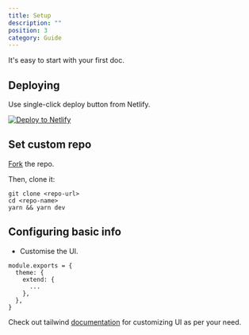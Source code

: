 ```yaml
---
title: Setup
description: ""
position: 3
category: Guide
---
```


It's easy to start with your first doc.

## Deploying

Use single-click deploy button from Netlify.

[![Deploy to Netlify](https://www.netlify.com/img/deploy/button.svg)](https://app.netlify.com/start/deploy?repository=https://github.com/preflet/grapp)

## Set custom repo

[Fork](https://github.com/preflet/grapp) the repo.

Then, clone it:

```
git clone <repo-url>
cd <repo-name>
yarn && yarn dev
```

## Configuring basic info

* Customise the UI.

```js[nuxt.config.js]
module.exports = {
  theme: {
    extend: {
      ...
    },
  },
}
```

Check out tailwind [documentation](https://tailwindcss.com/docs/configuration) for customizing UI as per your need.
